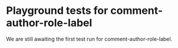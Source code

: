# Playground tests for comment-author-role-label
We are still awaiting the first test run for comment-author-role-label.
